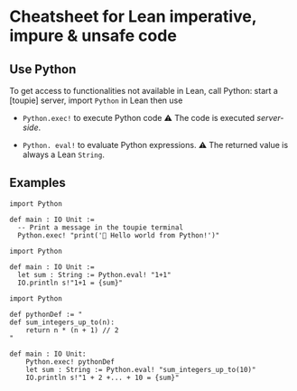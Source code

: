 
Cheatsheet for Lean imperative, impure & unsafe code
================================================================================

Use Python
--------------------------------------------------------------------------------

To get access to functionalities not available in Lean, call Python:
start a [toupie] server, import `Python` in Lean then use

  - `Python.exec!` to execute Python code
    ⚠️ The code is executed *server-side*.

  - `Python. eval!` to evaluate Python expressions. 
    ⚠️ The returned value is always a Lean `String`.
    
## Examples

```lean
import Python

def main : IO Unit :=
  -- Print a message in the toupie terminal
  Python.exec! "print('🐍 Hello world from Python!')"
```

```lean
import Python

def main : IO Unit := 
  let sum : String := Python.eval! "1+1"
  IO.println s!"1+1 = {sum}"
```

```lean
import Python

def pythonDef := "
def sum_integers_up_to(n):
    return n * (n + 1) // 2
"

def main : IO Unit:
    Python.exec! pythonDef
    let sum : String := Python.eval! "sum_integers_up_to(10)"
    IO.println s!"1 + 2 +... + 10 = {sum}"